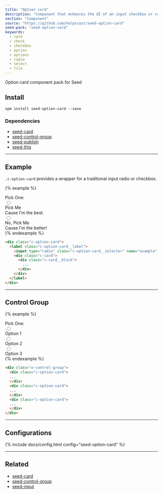 ```yaml
---
title: "Option card"
description: "Component that enhances the UI of an input checkbox or radio."
section: "Component"
source: "https://github.com/helpscout/seed-option-card"
seed-pack: "seed-option-card"
keywords:
  - card
  - check
  - checkbox
  - option
  - options
  - radio
  - select
  - tile
---
```


Option card component pack for Seed


## Install

```
npm install seed-option-card --save
```


### Dependencies

* [seed-card](/seed/packs/seed-card)
* [seed-control-group](/seed/packs/seed-control-group)
* [seed-publish](/seed/packs/seed-publish)
* [seed-this](/seed/packs/seed-this)


---


## Example

`.c-option-card` provides a wrapper for a traditional input radio or checkbox.

{% example %}
<div class="tx-h6 tx-700 u-op-2 u-mrg-b-1">Pick One:</div>
<div class="c-option-card u-mrg-b-2">
  <label class="c-option-card__label">
    <input type="radio" class="c-option-card__selector" name="example">
    <div class="c-card">
      <div class="c-card__block">
        <div class="tx-h4">Pick Me</div>
        Cause I'm the best.
      </div>
    </div>
  </label>
</div>
<div class="c-option-card">
  <label class="c-option-card__label">
    <input type="radio" class="c-option-card__selector" name="example" />
    <div class="c-card">
      <div class="c-card__block">
        <div class="tx-h4">No, Pick Me</div>
        Cause I'm the better!
      </div>
    </div>
  </label>
</div>
{% endexample %}

```html
<div class="c-option-card">
  <label class="c-option-card__label">
    <input type="radio" class="c-option-card__selector" name="example" />
    <div class="c-card">
      <div class="c-card__block">
        ...
      </div>
    </div>
  </label>
</div>
```



---



## Control Group

{% example %}
<div class="tx-h6 tx-700 u-op-2 u-mrg-b-1">Pick One:</div>
<div class="o-control-group">
  <div class="c-option-card u-mrg-b-2">
    <label class="c-option-card__label">
      <input type="radio" class="c-option-card__selector" name="example">
      <div class="c-card">
        <div class="c-card__block">
          Option 1
        </div>
      </div>
    </label>
  </div>
  <div class="c-option-card">
    <label class="c-option-card__label">
      <input type="radio" class="c-option-card__selector" name="example" />
      <div class="c-card">
        <div class="c-card__block">
          Option 2
        </div>
      </div>
    </label>
  </div>
  <div class="c-option-card">
    <label class="c-option-card__label">
      <input type="radio" class="c-option-card__selector" name="example" />
      <div class="c-card">
        <div class="c-card__block">
          Option 3
        </div>
      </div>
    </label>
  </div>
</div>
{% endexample %}

```html
<div class="o-control-group">
  <div class="c-option-card">
  ...
  </div>
  <div class="c-option-card">
  ...
  </div>
  <div class="c-option-card">
  ...
  </div>
</div>
```


---



## Configurations


{% include docs/config.html config="seed-option-card" %}



---



## Related

* [seed-card](/seed/packs/seed-card)
* [seed-control-group](/seed/packs/seed-control-group)
* [seed-input](/seed/packs/seed-input)
